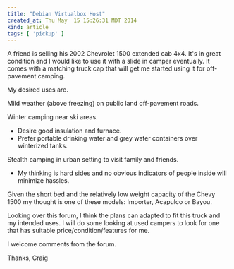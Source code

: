 ```yaml
---
title: "Debian Virtualbox Host"
created_at: Thu May  15 15:26:31 MDT 2014
kind: article
tags: [ 'pickup' ]
---
```


A friend is selling his 2002 Chevrolet 1500 extended cab 4x4.
It's in great condition and I would like to use it with a
slide in camper eventually.  It comes with a matching truck
cap that will get me started using it for off-pavement camping.

My desired uses are.

Mild weather (above freezing) on public land off-pavement roads.

Winter camping near ski areas. 
* Desire good insulation and furnace.
* Prefer portable drinking water and grey water containers over
  winterized tanks.

Stealth camping in urban setting to visit family and friends.
* My thinking is hard sides and no obvious indicators of people
  inside will minimize hassles.

Given the short bed and the relatively low weight capacity of
the Chevy 1500 my thought is one of these models: Importer,
Acapulco or Bayou.

Looking over this forum, I think the plans can adapted to fit
this truck and my intended uses.  I will do some looking at used
campers to look for one that has suitable price/condition/features
for me.

I welcome comments from the forum.

Thanks,
Craig


